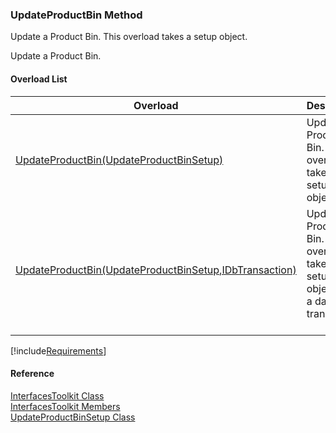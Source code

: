 ﻿### UpdateProductBin Method

Update a Product Bin. This overload takes a setup object.

Update a Product Bin.

#### Overload List

| Overload | Description |
| --- | --- |
| [UpdateProductBin(UpdateProductBinSetup)](FChoice.Toolkits.Clarify~FChoice.Toolkits.Clarify.Interfaces.InterfacesToolkit~UpdateProductBin(UpdateProductBinSetup).md) | Update a Product Bin. This overload takes a setup object.   |
| [UpdateProductBin(UpdateProductBinSetup,IDbTransaction)](FChoice.Toolkits.Clarify~FChoice.Toolkits.Clarify.Interfaces.InterfacesToolkit~UpdateProductBin(UpdateProductBinSetup,IDbTransaction).md) | Update a Product Bin. This overload takes a setup object and a database transaction.   |

[!include[Requirements](../partials/requirements.md)]



#### Reference

[InterfacesToolkit Class](FChoice.Toolkits.Clarify~FChoice.Toolkits.Clarify.Interfaces.InterfacesToolkit.md)  
[InterfacesToolkit Members](FChoice.Toolkits.Clarify~FChoice.Toolkits.Clarify.Interfaces.InterfacesToolkit_members.md)  
[UpdateProductBinSetup Class](FChoice.Toolkits.Clarify~FChoice.Toolkits.Clarify.Interfaces.UpdateProductBinSetup.md)
